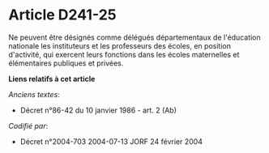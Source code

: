 # Article D241-25

Ne peuvent être désignés comme délégués départementaux de l'éducation nationale les instituteurs et les professeurs des
écoles, en position d'activité, qui exercent leurs fonctions dans les écoles maternelles et élémentaires publiques et
privées.

**Liens relatifs à cet article**

_Anciens textes_:

  - Décret n°86-42 du 10 janvier 1986 - art. 2 (Ab)

_Codifié par_:

  - Décret n°2004-703 2004-07-13 JORF 24 février 2004
